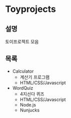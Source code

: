 # Toyprojects
## 설명
토이프로젝트 모음

## 목록
* Calculator
    * 계산기 프로그램
    * HTML/CSS/Javascript
* WordQuiz
    * 4지선다 퀴즈 
    * HTML/CSS/Javascript
    * Node.js
    * Nunjucks